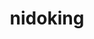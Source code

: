 ---
id: 34
title: nidoking
types: [poison,ground]
image: https://raw.githubusercontent.com/PokeAPI/sprites/master/sprites/pokemon/34.png
---